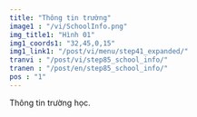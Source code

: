 ```yaml
---
title: "Thông tin trường"
image1 : "/vi/SchoolInfo.png"
img_title1: "Hình 01"
img1_coords1: "32,45,0,15"
img1_link1: "/post/vi/menu/step41_expanded/"
tranvi : "/post/vi/step85_school_info/"
tranen : "/post/en/step85_school_info/"
pos : "1"
---
```

Thông tin trường học.